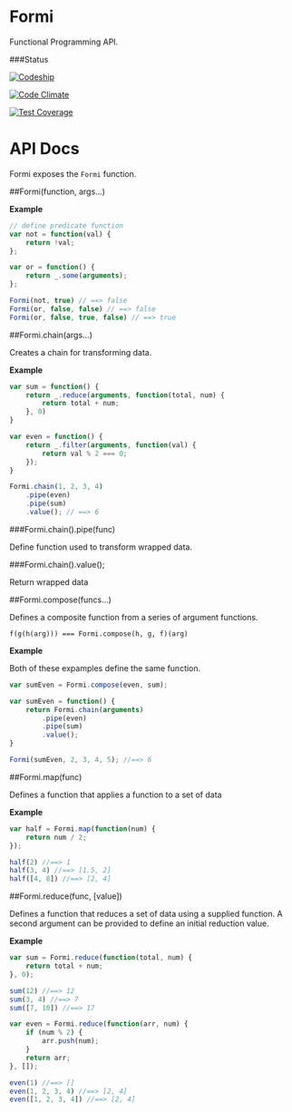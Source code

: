 Formi
=== 

Functional Programming API. 

###Status

[![Codeship](https://codeship.com/projects/2b973c80-6323-0132-0a27-4ad47cf4b99f/status?branch=develop)](https://codeship.com/projects/52245)

[![Code Climate](https://codeclimate.com/github/krambuhl/Formi/badges/gpa.svg)](https://codeclimate.com/github/krambuhl/Formi)

[![Test Coverage](https://codeclimate.com/github/krambuhl/Formi/badges/coverage.svg)](https://codeclimate.com/github/krambuhl/Formi)



API Docs
===

Formi exposes the `Formi` function. 


##Formi(function, args...)

__Example__

```js
// define predicate function
var not = function(val) {
    return !val;
};

var or = function() {
    return _.some(arguments);
};

Formi(not, true) // ==> false
Formi(or, false, false) // ==> false
Formi(or, false, true, false) // ==> true
```


##Formi.chain(args...)

Creates a chain for transforming data.

__Example__

```js
var sum = function() {
    return _.reduce(arguments, function(total, num) {
        return total + num;
    }, 0)
}

var even = function() {
    return _.filter(arguments, function(val) {
        return val % 2 === 0;
    });
}

Formi.chain(1, 2, 3, 4)
    .pipe(even)
    .pipe(sum)
    .value(); // ==> 6
```

###Formi.chain().pipe(func)

Define function used to transform wrapped data.

###Formi.chain().value();

Return wrapped data


##Formi.compose(funcs...)

Defines a composite function from a series of argument functions.

`f(g(h(arg))) === Formi.compose(h, g, f)(arg)`

__Example__

Both of these expamples define the same function.

```js
var sumEven = Formi.compose(even, sum);

var sumEven = function() {
    return Formi.chain(arguments)
        .pipe(even)
        .pipe(sum)
        .value();
}

Formi(sumEven, 2, 3, 4, 5); //==> 6
```


##Formi.map(func)

Defines a function that applies a function to a set of data

__Example__

```js
var half = Formi.map(function(num) {
    return num / 2;
});

half(2) //==> 1
half(3, 4) //==> [1.5, 2]
half([4, 8]) //==> [2, 4]
```

##Formi.reduce(func, [value])

Defines a function that reduces a set of data using a supplied function.  A second argument can be provided to define an initial reduction value.

__Example__

```js
var sum = Formi.reduce(function(total, num) {
    return total + num;
}, 0);

sum(12) //==> 12
sum(3, 4) //==> 7
sum([7, 10]) //==> 17

var even = Formi.reduce(function(arr, num) {
    if (num % 2) {
        arr.push(num);
    }
    return arr;
}, []);

even(1) //==> []
even(1, 2, 3, 4) //==> [2, 4]
even([1, 2, 3, 4]) //==> [2, 4]
```